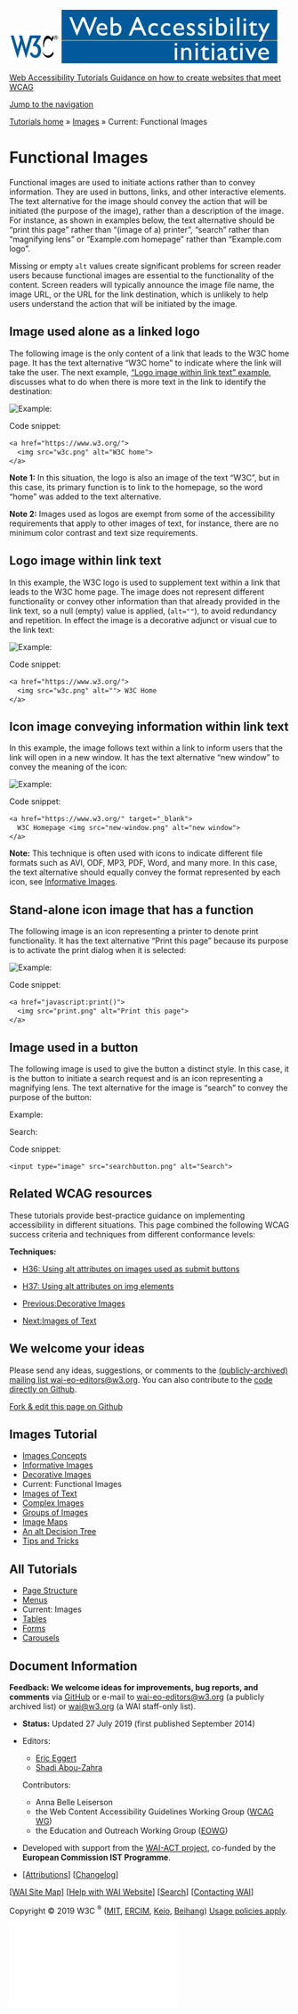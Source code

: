 [<img src="../../img/w3c-bde9a11f.svg" alt="W3C" width="90" />](http://w3.org/) <a href="http://w3.org/WAI/" class="wai"><img src="../../img/wai-590850fc.svg" alt="Web Accessibility Initiative" /></a>

[Web Accessibility Tutorials <span class="subheading">Guidance on how to create websites that meet WCAG</span>](../../)

<a href="#nav" class="btn btn-jump">Jump to the navigation</a>

<span class="home">[<span class="count"></span><span class="txt">Tutorials home</span>](../../)</span> <span class="icon icon-chevron-right"></span><span class="visuallyhidden">»</span> <span class="other"> [<span class="count"></span><span class="txt">Images</span>](../) <span class="icon icon-chevron-right"></span><span class="visuallyhidden">»</span> <span class="current-a"><span class="count"></span><span class="txt"><span class="visuallyhidden">Current: </span>Functional Images</span></span> </span>

Functional Images
=================

Functional images are used to initiate actions rather than to convey information. They are used in buttons, links, and other interactive elements. The text alternative for the image should convey the action that will be initiated (the purpose of the image), rather than a description of the image. For instance, as shown in examples below, the text alternative should be “print this page” rather than “(image of a) printer”, “search” rather than “magnifying lens” or “Example.com homepage” rather than “Example.com logo”.

Missing or empty `alt` values create significant problems for screen reader users because functional images are essential to the functionality of the content. Screen readers will typically announce the image file name, the image URL, or the URL for the link destination, which is unlikely to help users understand the action that will be initiated by the image.

Image used alone as a linked logo
---------------------------------

The following image is the only content of a link that leads to the W3C home page. It has the text alternative “W3C home” to indicate where the link will take the user. The next example, [“Logo image within link text” example](#logo-image-within-link-text), discusses what to do when there is more text in the link to identify the destination:

![Example:](../../img/w3c-796023c4.png)

Code snippet:

    <a href="https://www.w3.org/">
      <img src="w3c.png" alt="W3C home">
    </a>

**Note 1:** In this situation, the logo is also an image of the text “W3C”, but in this case, its primary function is to link to the homepage, so the word “home” was added to the text alternative.

**Note 2:** Images used as logos are exempt from some of the accessibility requirements that apply to other images of text, for instance, there are no minimum color contrast and text size requirements.

Logo image within link text
---------------------------

In this example, the W3C logo is used to supplement text within a link that leads to the W3C home page. The image does not represent different functionality or convey other information than that already provided in the link text, so a null (empty) value is applied, (`alt=""`), to avoid redundancy and repetition. In effect the image is a decorative adjunct or visual cue to the link text:

![Example:](../../img/w3c-796023c4.png)

Code snippet:

    <a href="https://www.w3.org/">
      <img src="w3c.png" alt=""> W3C Home
    </a>

Icon image conveying information within link text
-------------------------------------------------

In this example, the image follows text within a link to inform users that the link will open in a new window. It has the text alternative “new window” to convey the meaning of the icon:

![Example:](../../img/new-window-7c52b4e6.png)

Code snippet:

    <a href="https://www.w3.org/" target="_blank">
      W3C Homepage <img src="new-window.png" alt="new window">
    </a>

**Note:** This technique is often used with icons to indicate different file formats such as AVI, ODF, MP3, PDF, Word, and many more. In this case, the text alternative should equally convey the format represented by each icon, see [Informative Images](../informative/#images-conveying-file-format).

Stand-alone icon image that has a function
------------------------------------------

The following image is an icon representing a printer to denote print functionality. It has the text alternative “Print this page” because its purpose is to activate the print dialog when it is selected:

![Example:](../../img/print-f32e9bb4.png)

Code snippet:

    <a href="javascript:print()">
      <img src="print.png" alt="Print this page">
    </a>

Image used in a button
----------------------

The following image is used to give the button a distinct style. In this case, it is the button to initiate a search request and is an icon representing a magnifying lens. The text alternative for the image is “search” to convey the purpose of the button:

Example:

Search:

Code snippet:

    <input type="image" src="searchbutton.png" alt="Search">

Related WCAG resources
----------------------

These tutorials provide best-practice guidance on implementing accessibility in different situations. This page combined the following WCAG success criteria and techniques from different conformance levels:

**Techniques:**

-   [H36: Using alt attributes on images used as submit buttons](https://www.w3.org/WAI/WCAG21/Techniques/html/H36)
-   [H37: Using alt attributes on img elements](https://www.w3.org/WAI/WCAG21/Techniques/html/H37)

-   [<span class="count"></span><span class="txt"><span class="dir">Previous:</span><span class="title">Decorative Images</span></span>](../decorative/)
-   [<span class="count"></span><span class="txt"><span class="dir">Next:</span><span class="title">Images of Text</span></span>](../textual/)

We welcome your ideas
---------------------

Please send any ideas, suggestions, or comments to the [(publicly-archived) mailing list wai-eo-editors@w3.org](mailto:wai-eo-editors@w3.org?subject=%5BTutorial%20Feedback%5D). You can also contribute to the [code directly on Github](https://github.com/w3c/wai-tutorials).

<a href="https://github.com/w3c/wai-tutorials/blob/master/source/images/functional.html.erb.md" class="btn">Fork &amp; edit this page on Github</a>

Images Tutorial
---------------

-   [<span class="count"></span><span class="txt">Images Concepts</span>](../)
-   [<span class="count"></span><span class="txt">Informative Images</span>](../informative/)
-   [<span class="count"></span><span class="txt">Decorative Images</span>](../decorative/)
-   <span class="current-a"><span class="count"></span><span class="txt"><span class="visuallyhidden">Current: </span>Functional Images</span></span>
-   [<span class="count"></span><span class="txt">Images of Text</span>](../textual/)
-   [<span class="count"></span><span class="txt">Complex Images</span>](../complex/)
-   [<span class="count"></span><span class="txt">Groups of Images</span>](../groups/)
-   [<span class="count"></span><span class="txt">Image Maps</span>](../imagemap/)
-   [<span class="count"></span><span class="txt">An alt Decision Tree</span>](../decision-tree/)
-   [<span class="count"></span><span class="txt">Tips and Tricks</span>](../tips/)

All Tutorials
-------------

-   [<span class="count"></span><span class="txt">Page Structure</span>](../../page-structure/)
-   [<span class="count"></span><span class="txt">Menus</span>](../../menus/)
-   <span class="current-a"><span class="count"></span><span class="txt"><span class="visuallyhidden">Current: </span>Images</span></span>
-   [<span class="count"></span><span class="txt">Tables</span>](../../tables/)
-   [<span class="count"></span><span class="txt">Forms</span>](../../forms/)
-   [<span class="count"></span><span class="txt">Carousels</span>](../../carousels/)

Document Information
--------------------

**Feedback: We welcome ideas for improvements, bug reports, and comments** via [GitHub](https://github.com/w3c/wai-tutorials) or e-mail to <wai-eo-editors@w3.org> (a publicly archived list) or <wai@w3.org> (a WAI staff-only list).

-   **Status:** Updated 27 July 2019 (first published September 2014)
-   Editors:
    -   [Eric Eggert](https://www.w3.org/People/yatil/)
    -   [Shadi Abou-Zahra](https://www.w3.org/People/shadi/)

    Contributors:
    -   Anna Belle Leiserson
    -   the Web Content Accessibility Guidelines Working Group ([WCAG WG](https://www.w3.org/WAI/GL/))
    -   the Education and Outreach Working Group ([EOWG](https://www.w3.org/WAI/EO/))

-   Developed with support from the [WAI-ACT project](https://www.w3.org/WAI/ACT/), co-funded by the **European Commission IST Programme**.
-   \[[<span class="count"></span><span class="txt">Attributions</span>](../../attributions/)\] \[[<span class="count"></span><span class="txt">Changelog</span>](../../changelog/)\]

\[[WAI Site Map](https://www.w3.org/WAI/sitemap.html)\] \[[Help with WAI Website](https://www.w3.org/WAI/sitehelp.html)\] \[[Search](https://www.w3.org/WAI/search.php)\] \[[Contacting WAI](https://www.w3.org/WAI/contacts)\]

Copyright © 2019 W3C <sup>®</sup> ([MIT](http://www.csail.mit.edu/), [ERCIM](http://www.ercim.eu/), [Keio](http://www.keio.ac.jp/), [Beihang](http://ev.buaa.edu.cn/)) [Usage policies apply](/Consortium/Legal/ipr-notice).

![](//www.w3.org/analytics/piwik/piwik.php?idsite=328)
